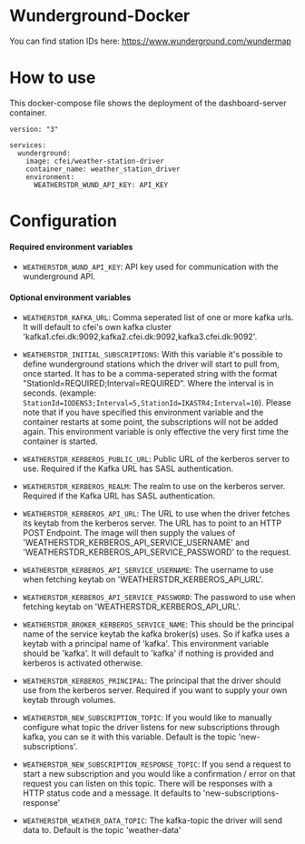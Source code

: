 # Wunderground-Docker

You can find station IDs here:
https://www.wunderground.com/wundermap 

# How to use
This docker-compose file shows the deployment of the dashboard-server container.

```
version: "3"

services:
  wunderground:
    image: cfei/weather-station-driver
    container_name: weather_station_driver
    environment:
      WEATHERSTDR_WUND_API_KEY: API_KEY
```

# Configuration
#### Required environment variables

- `WEATHERSTDR_WUND_API_KEY`: API key used for communication with the wunderground API.

#### Optional environment variables

- `WEATHERSTDR_KAFKA_URL`: Comma seperated list of one or more kafka urls. It will default to cfei's own kafka cluster 'kafka1.cfei.dk:9092,kafka2.cfei.dk:9092,kafka3.cfei.dk:9092'.

- `WEATHERSTDR_INITIAL_SUBSCRIPTIONS`: With this variable it's possible to define wunderground stations which the driver will start to pull from, once started. It has to be a comma-seperated string with the format "StationId=REQUIRED;Interval=REQUIRED". Where the interval is in seconds. (example: `StationId=IODENS3;Interval=5,StationId=IKASTR4;Interval=10`). Please note that if you have specified this environment variable and the container restarts at some point, the subscriptions will not be added again. This environment variable is only effective the very first time the container is started.

- `WEATHERSTDR_KERBEROS_PUBLIC_URL`: Public URL of the kerberos server to use. Required if the Kafka URL has SASL authentication.

- `WEATHERSTDR_KERBEROS_REALM`: The realm to use on the kerberos server. Required if the Kafka URL has SASL authentication.

- `WEATHERSTDR_KERBEROS_API_URL`: The URL to use when the driver fetches its keytab from the kerberos server. The URL has to point to an HTTP POST Endpoint. The image will then supply the values of 'WEATHERSTDR_KERBEROS_API_SERVICE_USERNAME' and 'WEATHERSTDR_KERBEROS_API_SERVICE_PASSWORD' to the request.

- `WEATHERSTDR_KERBEROS_API_SERVICE_USERNAME`: The username to use when fetching keytab on 'WEATHERSTDR_KERBEROS_API_URL'.

- `WEATHERSTDR_KERBEROS_API_SERVICE_PASSWORD`: The password to use when fetching keytab on 'WEATHERSTDR_KERBEROS_API_URL'.

- `WEATHERSTDR_BROKER_KERBEROS_SERVICE_NAME`: This should be the principal name of the service keytab the kafka broker(s) uses. So if kafka uses a keytab with a principal name of 'kafka'. This environment variable should be 'kafka'. It will default to 'kafka' if nothing is provided and kerberos is activated otherwise.

- `WEATHERSTDR_KERBEROS_PRINCIPAL`: The principal that the driver should use from the kerberos server. Required if you want to supply your own keytab through volumes.

- `WEATHERSTDR_NEW_SUBSCRIPTION_TOPIC`: If you would like to manually configure what topic the driver listens for new subscriptions through kafka, you can se it with this variable. Default is the topic 'new-subscriptions'.

- `WEATHERSTDR_NEW_SUBSCRIPTION_RESPONSE_TOPIC`: If you send a request to start a new subscription and you would like a confirmation / error on that request you can listen on this topic. There will be responses with a HTTP status code and a message. It defaults to 'new-subscriptions-response'
  
- `WEATHERSTDR_WEATHER_DATA_TOPIC`: The kafka-topic the driver will send data to. Default is the topic 'weather-data'

